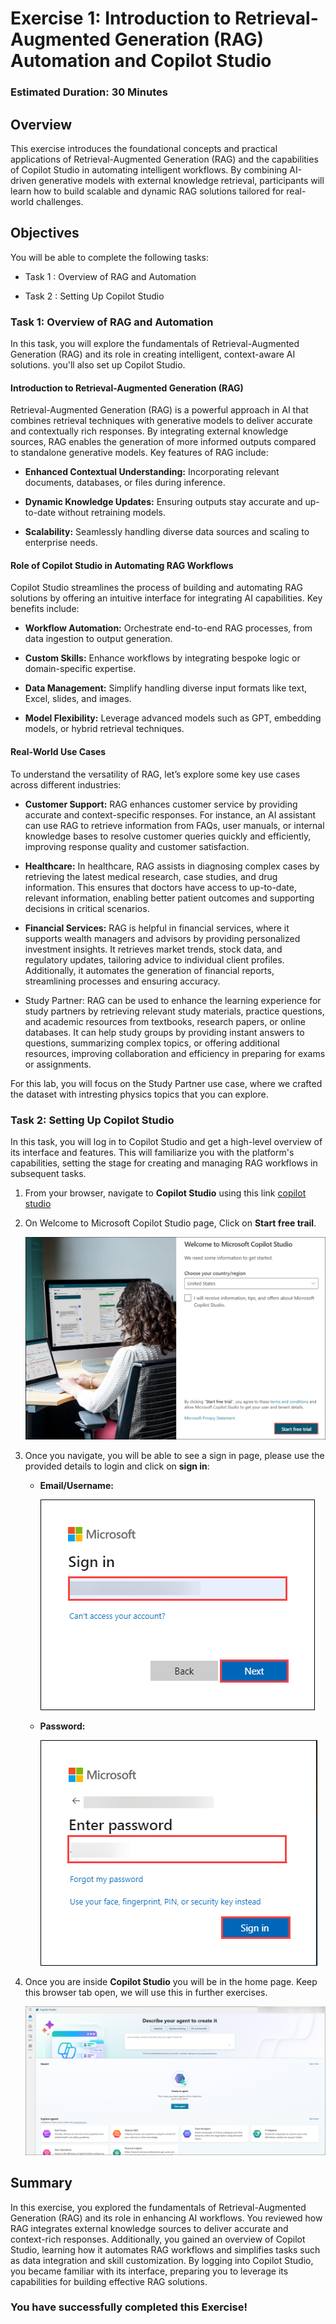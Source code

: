 # Exercise 1: Introduction to Retrieval-Augmented Generation (RAG) Automation and Copilot Studio 

### Estimated Duration: 30 Minutes

## Overview

This exercise introduces the foundational concepts and practical applications of Retrieval-Augmented Generation (RAG) and the capabilities of Copilot Studio in automating intelligent workflows. By combining AI-driven generative models with external knowledge retrieval, participants will learn how to build scalable and dynamic RAG solutions tailored for real-world challenges.

## Objectives

You will be able to complete the following tasks:

- Task 1 : Overview of RAG and Automation

- Task 2 : Setting Up Copilot Studio

### Task 1: Overview of RAG and Automation

In this task, you will explore the fundamentals of Retrieval-Augmented Generation (RAG) and its role in creating intelligent, context-aware AI solutions. you'll also set up Copilot Studio.

#### Introduction to Retrieval-Augmented Generation (RAG)

Retrieval-Augmented Generation (RAG) is a powerful approach in AI that combines retrieval techniques with generative models to deliver accurate and contextually rich responses. By integrating external knowledge sources, RAG enables the generation of more informed outputs compared to standalone generative models. Key features of RAG include:

- **Enhanced Contextual Understanding:** Incorporating relevant documents, databases, or files during inference.

- **Dynamic Knowledge Updates:** Ensuring outputs stay accurate and up-to-date without retraining models.

- **Scalability:** Seamlessly handling diverse data sources and scaling to enterprise needs.

#### Role of Copilot Studio in Automating RAG Workflows

Copilot Studio streamlines the process of building and automating RAG solutions by offering an intuitive interface for integrating AI capabilities. Key benefits include:

- **Workflow Automation:** Orchestrate end-to-end RAG processes, from data ingestion to output generation.

- **Custom Skills:** Enhance workflows by integrating bespoke logic or domain-specific expertise.

- **Data Management:** Simplify handling diverse input formats like text, Excel, slides, and images.

- **Model Flexibility:** Leverage advanced models such as GPT, embedding models, or hybrid retrieval techniques.

#### Real-World Use Cases

To understand the versatility of RAG, let’s explore some key use cases across different industries:

- **Customer Support:** RAG enhances customer service by providing accurate and context-specific responses. For instance, an AI assistant can use RAG to retrieve information from FAQs, user manuals, or internal knowledge bases to resolve customer queries quickly and efficiently, improving response quality and customer satisfaction.

- **Healthcare:** In healthcare, RAG assists in diagnosing complex cases by retrieving the latest medical research, case studies, and drug information. This ensures that doctors have access to up-to-date, relevant information, enabling better patient outcomes and supporting decisions in critical scenarios.

- **Financial Services:** RAG is helpful in financial services, where it supports wealth managers and advisors by providing personalized investment insights. It retrieves market trends, stock data, and regulatory updates, tailoring advice to individual client profiles. Additionally, it automates the generation of financial reports, streamlining processes and ensuring accuracy.

- Study Partner: RAG can be used to enhance the learning experience for study partners by retrieving relevant study materials, practice questions, and academic resources from textbooks, research papers, or online databases. It can help study groups by providing instant answers to questions, summarizing complex topics, or offering additional resources, improving collaboration and efficiency in preparing for exams or assignments.

For this lab, you will focus on the Study Partner use case, where we crafted the dataset with intresting physics topics that you can explore.

### Task 2: Setting Up Copilot Studio

In this task, you will log in to Copilot Studio and get a high-level overview of its interface and features. This will familiarize you with the platform's capabilities, setting the stage for creating and managing RAG workflows in subsequent tasks.

1. From your browser, navigate to **Copilot Studio** using this link [copilot studio](https://go.microsoft.com/fwlink/p/?linkid=2252408&clcid=0x409&culture=en-us&country=us)

1. On Welcome to Microsoft Copilot Studio page, Click on **Start free trail**.

   ![](../media/i1.png)

1. Once you navigate, you will be able to see a sign in page, please use the provided details to login and click on **sign in**:

   - **Email/Username:** <inject key="AzureAdUserEmail"></inject>

     ![](../media/img1.png)

   - **Password:** <inject key="AzureAdUserPassword"></inject>

     ![](../media/ex1img2.png)

1. Once you are inside **Copilot Studio** you will be in the home page. Keep this browser tab open, we will use this in further exercises.

   ![](../media/ex1img3.png)

## Summary

In this exercise, you explored the fundamentals of Retrieval-Augmented Generation (RAG) and its role in enhancing AI workflows. You reviewed how RAG integrates external knowledge sources to deliver accurate and context-rich responses. Additionally, you gained an overview of Copilot Studio, learning how it automates RAG workflows and simplifies tasks such as data integration and skill customization. By logging into Copilot Studio, you became familiar with its interface, preparing you to leverage its capabilities for building effective RAG solutions.

### You have successfully completed this Exercise!
